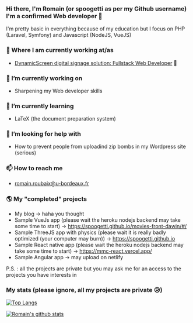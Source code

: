 ### Hi there, I'm Romain (or spoogetti as per my Github username) I'm a confirmed Web developer 👋
I'm pretty basic in everything because of my education but I focus on PHP (Laravel, Symfony) and Javascript (NodeJS, VueJS)

### 💼 Where I am currently working at/as
- [DynamicScreen digital signage solution: Fullstack Web Developer](https://dynamicscreen.com/) 💼 

### 🔭 I’m currently working on
- Sharpening my Web developer skills

### 🌱 I’m currently learning
- LaTeX (the document preparation system)

### 🤔 I’m looking for help with 
- How to prevent people from uploadind zip bombs in my Wordpress site (serious)

### 📫 How to reach me
- romain.roubaix@u-bordeaux.fr

### 🌎 My "completed" projects
- My blog -> haha you thought
- Sample VueJs app (please wait the heroku nodejs backend may take some time to start) -> https://spoogetti.github.io/movies-front-dawin/#/
- Sample ThreeJS app with physics (please wait it is really badly optimized (your computer may burn)) -> https://spoogetti.github.io
- Sample React native app (please wait the heroku nodejs backend may take some time to start) -> https://mmc-react.vercel.app/
- Sample Angular app -> may upload on netlify

P.S. : all the projects are private but you may ask me for an access to the projects you have interests in

<!--
**spoogetti/spoogetti** is a ✨ _special_ ✨ repository because its `README.md` (this file) appears on your GitHub profile.

Here are some ideas to get you started:
-->

### My stats (please ignore, all my projects are private 😥)

[![Top Langs](https://github-readme-stats.vercel.app/api/top-langs/?username=spoogetti&layout=compact)](https://github.com/anuraghazra/github-readme-stats)  
  
[![Romain's github stats](https://github-readme-stats.vercel.app/api?username=spoogetti)](https://github.com/anuraghazra/github-readme-stats)  

